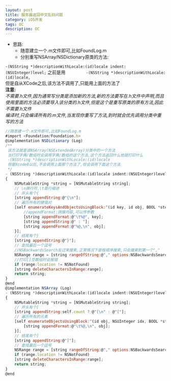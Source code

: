 ```yaml
---
layout: post
title: 服务器返回中文乱码问题
category: iOS开发
tags: OC
description: OC
---
```


 
* 思路:    
    * 随意建立一个.m文件即可,比如FoundLog.m     
    * 分别重写NSArray/NSDictionary原类的方法: 
       
`-(NSString *)descriptionWithLocale:(id)locale indent:(NSUInteger)level;`
之前是用`        
-(NSString *)descriptionWithLocale:(id)locale,`     
但是自从XCode之后,该方法不调用了,只能用上面的方法了       
**注意:**     
 *不需要.h文件,因为通常写分类是添加新的方法,新的方法要写在.h文件中声明,而且使用里面的方法必须要导入该分类的.h文件,但是这个是重写原类的原有方法,因此不需要.h文件  
编译时,只会编译所有的.m文件,当发现你重写了方法,到时就会优先调用分类中重写的方法*

```javascript
//随意建一个.m文件即可,比如FoundLog.m
#import <Foundation/Foundation.h>
@implementation NSDictionary (Log)
/**
 该方法就是该NSArray(NSExtendedArray)分类中的一个方法
 当打印字典/数组时会调用字典/数组的这个方法,这个方法返回什么他就打印什么
 -(NSString *)descriptionWithLocale:(id)locale
 但是Xcode8以后,不会调用上面那个方法了,但会调用下面这个方法
 */
- (NSString *)descriptionWithLocale:(id)locale indent:(NSUInteger)level
{
    NSMutableString *string = [NSMutableString string];
    // \n换行符,\t首行缩进
    // 开头有个{
    [string appendString:@"{\n"];
    // 遍历所有的键值对
    [self enumerateKeysAndObjectsUsingBlock:^(id key, id obj, BOOL *stop) {
        //appendFormat:拼接内容,可以传参数
        [string appendFormat:@"\t%@", key];
        [string appendString:@" : "];
        [string appendFormat:@"%@,\n", obj];
    }];
    // 结尾有个}
    [string appendString:@"}"]; 
    // 查找最后一个逗号
    //NSBackwardsSearch反过来搜索,正常情况下是按顺序搜索,只会搜索到第一个","
    NSRange range = [string rangeOfString:@"," options:NSBackwardsSearch];
    //打印[]空数组时会报错
    if (range.location != NSNotFound)
    [string deleteCharactersInRange:range];
    return string;
}
@end
@implementation NSArray (Log)
- (NSString *)descriptionWithLocale:(id)locale indent:(NSUInteger)level
{
    NSMutableString *string = [NSMutableString string];
    // 开头有个[
    [string appendString:self.count ? @"[\n" : @"["];
    // 遍历所有的元素
    [self enumerateObjectsUsingBlock:^(id obj, NSUInteger idx, BOOL *stop) {
        [string appendFormat:@"\t%@,\n", obj];
    }];
    // 结尾有个]
    [string appendString:@"]"];  
    // 查找最后一个逗号
    NSRange range = [string rangeOfString:@"," options:NSBackwardsSearch];
    if (range.location != NSNotFound)
    [string deleteCharactersInRange:range];
    return string;
}
@end

```


